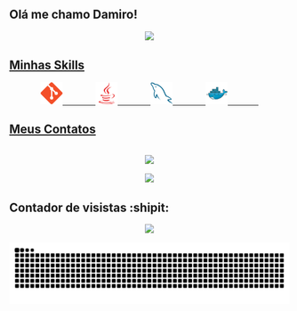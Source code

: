 
## Olá me chamo Damiro!
 
 
 <div align="center">
  <a href="https://github.com/dannjr">
  <img height="180em" src="https://github-readme-stats.vercel.app/api?username=dannjr&show_icons=true&theme=algolia&include_all_commits=true&count_private=true"/>
  
</div>

 ## Minhas Skills
 <div align="center">
    <img height="40" src="https://raw.githubusercontent.com/devicons/devicon/master/icons/git/git-original.svg">
    &nbsp;&nbsp;&nbsp;&nbsp;&nbsp;&nbsp;&nbsp;&nbsp;&nbsp;&nbsp;&nbsp;&nbsp;&nbsp;
    <img height="40" src="https://raw.githubusercontent.com/devicons/devicon/master/icons/java/java-plain.svg">
    &nbsp;&nbsp;&nbsp;&nbsp;&nbsp;&nbsp;&nbsp;&nbsp;&nbsp;&nbsp;&nbsp;&nbsp;&nbsp;
    <img height="40" src="https://raw.githubusercontent.com/devicons/devicon/master/icons/mysql/mysql-original.svg">
    &nbsp;&nbsp;&nbsp;&nbsp;&nbsp;&nbsp;&nbsp;&nbsp;&nbsp;&nbsp;&nbsp;&nbsp;&nbsp;
    <img height="40" src="https://raw.githubusercontent.com/devicons/devicon/master/icons/docker/docker-original.svg">
    &nbsp;&nbsp;&nbsp;&nbsp;&nbsp;&nbsp;&nbsp;&nbsp;&nbsp;&nbsp;&nbsp;&nbsp;&nbsp;
 </div>
 
 ## Meus Contatos
 
 <div style="display: inline_block"><br>
 
</div>
 
<div align="center"> 
  <a href = "mailto:damiromariano@gmail.com"><img src="https://img.shields.io/badge/-Gmail-%23333?style=for-the-badge&logo=gmail&logoColor=white" target="_blank"></a>
 
  <a href="https://www.linkedin.com/in/damirojunior/" target="_blank"><img src="https://img.shields.io/badge/-LinkedIn-%230077B5?style=for-the-badge&logo=linkedin&logoColor=white" target="_blank"></a> 
 </div>
  
 <p align="center"> 

 ## Contador de visistas :shipit:
 <p align="center"> 
   <img alingn="center" src="https://profile-counter.glitch.me/dannjr/count.svg" />
 </p>

</p>
 
  ![Snake animation](https://github.com/dannjr/dannjr/blob/output/github-contribution-grid-snake.svg)
 
 
